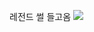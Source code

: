 레전드 썰 들고옴  ![](https://gamzatech-bucket.s3.ap-northeast-2.amazonaws.com/bc2a4648-d1e9-42ad-8b6c-a9ef7a913f67_image.png)